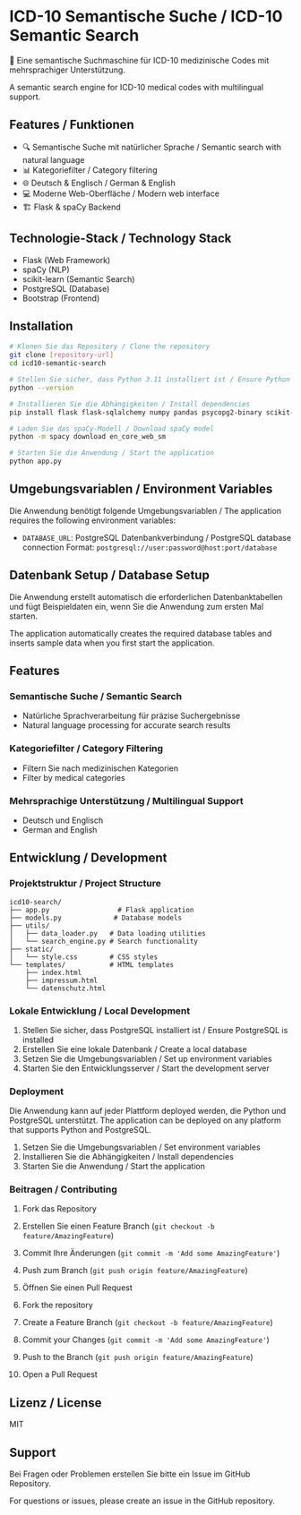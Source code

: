 # ICD-10 Semantische Suche / ICD-10 Semantic Search

🏥 Eine semantische Suchmaschine für ICD-10 medizinische Codes mit mehrsprachiger Unterstützung.

A semantic search engine for ICD-10 medical codes with multilingual support.

## Features / Funktionen

- 🔍 Semantische Suche mit natürlicher Sprache / Semantic search with natural language
- 📊 Kategoriefilter / Category filtering
- 🌐 Deutsch & Englisch / German & English
- 💻 Moderne Web-Oberfläche / Modern web interface
- 🏗 Flask & spaCy Backend

## Technologie-Stack / Technology Stack

- Flask (Web Framework)
- spaCy (NLP)
- scikit-learn (Semantic Search)
- PostgreSQL (Database)
- Bootstrap (Frontend)

## Installation

```bash
# Klonen Sie das Repository / Clone the repository
git clone [repository-url]
cd icd10-semantic-search

# Stellen Sie sicher, dass Python 3.11 installiert ist / Ensure Python 3.11 is installed
python --version

# Installieren Sie die Abhängigkeiten / Install dependencies
pip install flask flask-sqlalchemy numpy pandas psycopg2-binary scikit-learn spacy sqlalchemy

# Laden Sie das spaCy-Modell / Download spaCy model
python -m spacy download en_core_web_sm

# Starten Sie die Anwendung / Start the application
python app.py
```

## Umgebungsvariablen / Environment Variables

Die Anwendung benötigt folgende Umgebungsvariablen / The application requires the following environment variables:

- `DATABASE_URL`: PostgreSQL Datenbankverbindung / PostgreSQL database connection
  Format: `postgresql://user:password@host:port/database`

## Datenbank Setup / Database Setup

Die Anwendung erstellt automatisch die erforderlichen Datenbanktabellen und fügt Beispieldaten ein, wenn Sie die Anwendung zum ersten Mal starten.

The application automatically creates the required database tables and inserts sample data when you first start the application.

## Features

### Semantische Suche / Semantic Search
- Natürliche Sprachverarbeitung für präzise Suchergebnisse
- Natural language processing for accurate search results

### Kategoriefilter / Category Filtering
- Filtern Sie nach medizinischen Kategorien
- Filter by medical categories

### Mehrsprachige Unterstützung / Multilingual Support
- Deutsch und Englisch
- German and English

## Entwicklung / Development

### Projektstruktur / Project Structure
```
icd10-search/
├── app.py                 # Flask application
├── models.py             # Database models
├── utils/
│   ├── data_loader.py   # Data loading utilities
│   └── search_engine.py # Search functionality
├── static/
│   └── style.css        # CSS styles
└── templates/           # HTML templates
    ├── index.html
    ├── impressum.html
    └── datenschutz.html
```

### Lokale Entwicklung / Local Development

1. Stellen Sie sicher, dass PostgreSQL installiert ist / Ensure PostgreSQL is installed
2. Erstellen Sie eine lokale Datenbank / Create a local database
3. Setzen Sie die Umgebungsvariablen / Set up environment variables
4. Starten Sie den Entwicklungsserver / Start the development server

### Deployment

Die Anwendung kann auf jeder Plattform deployed werden, die Python und PostgreSQL unterstützt.
The application can be deployed on any platform that supports Python and PostgreSQL.

1. Setzen Sie die Umgebungsvariablen / Set environment variables
2. Installieren Sie die Abhängigkeiten / Install dependencies
3. Starten Sie die Anwendung / Start the application

### Beitragen / Contributing

1. Fork das Repository
2. Erstellen Sie einen Feature Branch (`git checkout -b feature/AmazingFeature`)
3. Commit Ihre Änderungen (`git commit -m 'Add some AmazingFeature'`)
4. Push zum Branch (`git push origin feature/AmazingFeature`)
5. Öffnen Sie einen Pull Request

1. Fork the repository
2. Create a Feature Branch (`git checkout -b feature/AmazingFeature`)
3. Commit your Changes (`git commit -m 'Add some AmazingFeature'`)
4. Push to the Branch (`git push origin feature/AmazingFeature`)
5. Open a Pull Request

## Lizenz / License

MIT

## Support

Bei Fragen oder Problemen erstellen Sie bitte ein Issue im GitHub Repository.

For questions or issues, please create an issue in the GitHub repository.